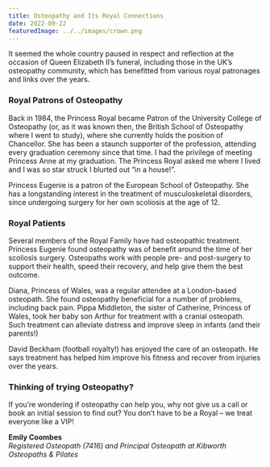 ```yaml
---
title: Osteopathy and Its Royal Connections
date: 2022-09-22
featuredImage: ../../images/crown.png
---
```


It seemed the whole country paused in respect and reflection at the occasion of Queen Elizabeth II’s funeral, including  those in the UK’s osteopathy community, which has benefitted from various royal patronages and links over the years.

<h3>Royal Patrons of Osteopathy</h3>

Back in 1984, the Princess Royal became Patron of the University College of Osteopathy (or, as it was known then, the British School of Osteopathy where I went to study), where she currently holds the position of Chancellor. She has been a staunch supporter of the profession, attending every graduation ceremony since that time. I had the privilege of meeting Princess Anne at my graduation. The Princess Royal asked me where I lived and I was so star struck I blurted out “in a house!”.

Princess Eugenie is a patron of the European School of Osteopathy. She has a longstanding interest in the treatment of musculoskeletal disorders, since undergoing surgery for her own scoliosis at the age of 12.

<h3>Royal Patients</h3>

Several members of the Royal Family have had osteopathic treatment. Princess Eugenie found osteopathy was of benefit around the time of her scoliosis surgery. Osteopaths work with people pre- and post-surgery to support their health, speed their recovery, and help give them the best outcome.

Diana, Princess of Wales, was a regular attendee at a London-based osteopath. She found osteopathy beneficial for a number of problems, including back pain.
Pippa Middleton, the sister of Catherine, Princess of Wales, took her baby son Arthur for treatment with a cranial osteopath. Such treatment can alleviate distress and improve sleep in infants (and their parents!)

David Beckham (football royalty!) has enjoyed the care of an osteopath. He says treatment has helped him improve his fitness and recover from injuries over the years.

<h3>Thinking of trying Osteopathy?</h3>

If you’re wondering if osteopathy can help you, why not give us a call or book an initial session to find out? You don’t have to be a Royal – we treat everyone like a VIP!

<strong>Emily Coombes</strong><br />
<em>Registered Osteopath (7416) and Principal Osteopath at Kibworth Osteopaths & Pilates</em>